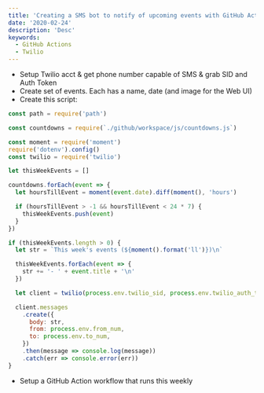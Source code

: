 ```yaml
---
title: 'Creating a SMS bot to notify of upcoming events with GitHub Actions and Twilio'
date: '2020-02-24'
description: 'Desc'
keywords:
  - GitHub Actions
  - Twilio
---
```


- Setup Twilio acct & get phone number capable of SMS & grab SID and Auth Token
- Create set of events. Each has a name, date (and image for the Web UI)
- Create this script:

```js
const path = require('path')

const countdowns = require(`./github/workspace/js/countdowns.js`)

const moment = require('moment')
require('dotenv').config()
const twilio = require('twilio')

let thisWeekEvents = []

countdowns.forEach(event => {
  let hoursTillEvent = moment(event.date).diff(moment(), 'hours')

  if (hoursTillEvent > -1 && hoursTillEvent < 24 * 7) {
    thisWeekEvents.push(event)
  }
})

if (thisWeekEvents.length > 0) {
  let str = `This week's events (${moment().format('ll')})\n`

  thisWeekEvents.forEach(event => {
    str += '- ' + event.title + '\n'
  })

  let client = twilio(process.env.twilio_sid, process.env.twilio_auth_token)

  client.messages
    .create({
      body: str,
      from: process.env.from_num,
      to: process.env.to_num,
    })
    .then(message => console.log(message))
    .catch(err => console.error(err))
}
```

- Setup a GitHub Action workflow that runs this weekly
